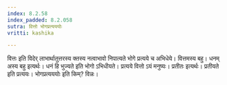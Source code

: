 ```yaml
---
index: 8.2.58
index_padded: 8.2.058
sutra: वित्तो भोगप्रत्यययोः
vritti: kashika

---
```

वित्तः इति विदेर् लाभार्थातुत्तरस्य क्तस्य नत्वाभावो निपात्यते भोगे प्रत्यये च अभिधेये। वित्तमस्य बहु। धनम् अस्य बहु इत्यर्थः। धनं हि भुज्यते इति भोगो ऽभिधीयते। प्रत्यये वित्तो ऽयं मनुष्यः। प्रतीतः इत्यर्थः। प्रतीयते इति प्रत्ययः। भोगप्रत्यययोः इति किम्? विन्नः।
